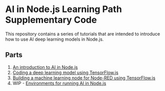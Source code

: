 # AI in Node.js Learning Path Supplementary Code

This repository contains a series of tutorials that are intended to introduce how to use AI deep learning models in Node.js.

## Parts

1. [An introduction to AI in Node.js](./an-introduction-to-ai-in-node.js)
2. [Coding a deep learning model using TensorFlow.js](./coding-a-deep-learning-model-using-tensorflow.js)
3. [Building a machine learning node for Node-RED using TensorFlow.js](./building-a-machine-learning-node-for-node-red-using-tensorflow.js)
4. WIP - [Environments for running AI in Node.js](./environments-for-running-ai-in-node.js)